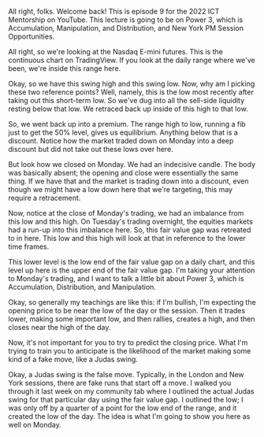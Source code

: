All right, folks. Welcome back! This is episode 9 for the 2022 ICT Mentorship on YouTube. This lecture is going to be on Power 3, which is Accumulation, Manipulation, and Distribution, and New York PM Session Opportunities.

All right, so we're looking at the Nasdaq E-mini futures. This is the continuous chart on TradingView. If you look at the daily range where we've been, we're inside this range here. 

Okay, so we have this swing high and this swing low. Now, why am I picking these two reference points? Well, namely, this is the low most recently after taking out this short-term low. So we've dug into all the sell-side liquidity resting below that low. We retraced back up inside of this high to that low. 

So, we went back up into a premium. The range high to low, running a fib just to get the 50% level, gives us equilibrium. Anything below that is a discount. Notice how the market traded down on Monday into a deep discount but did not take out these lows over here. 

But look how we closed on Monday. We had an indecisive candle. The body was basically absent; the opening and close were essentially the same thing. If we have that and the market is trading down into a discount, even though we might have a low down here that we're targeting, this may require a retracement. 

Now, notice at the close of Monday's trading, we had an imbalance from this low and this high. On Tuesday's trading overnight, the equities markets had a run-up into this imbalance here. So, this fair value gap was retreated to in here. This low and this high will look at that in reference to the lower time frames. 

This lower level is the low end of the fair value gap on a daily chart, and this level up here is the upper end of the fair value gap. I'm taking your attention to Monday's trading, and I want to talk a little bit about Power 3, which is Accumulation, Distribution, and Manipulation. 

Okay, so generally my teachings are like this: if I'm bullish, I'm expecting the opening price to be near the low of the day or the session. Then it trades lower, making some important low, and then rallies, creates a high, and then closes near the high of the day. 

Now, it's not important for you to try to predict the closing price. What I'm trying to train you to anticipate is the likelihood of the market making some kind of a fake move, like a Judas swing. 

Okay, a Judas swing is the false move. Typically, in the London and New York sessions, there are fake runs that start off a move. I walked you through it last week on my community tab where I outlined the actual Judas swing for that particular day using the fair value gap. I outlined the low; I was only off by a quarter of a point for the low end of the range, and it created the low of the day. The idea is what I'm going to show you here as well on Monday.